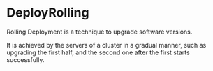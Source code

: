 # DeployRolling

Rolling Deployment is a technique to upgrade software versions.

It is achieved by the servers of a cluster in a gradual manner, such as upgrading the first half, and the second one after the first starts successfully.
